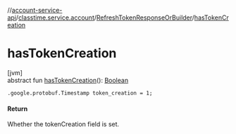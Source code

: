 //[account-service-api](../../../index.md)/[classtime.service.account](../index.md)/[RefreshTokenResponseOrBuilder](index.md)/[hasTokenCreation](has-token-creation.md)

# hasTokenCreation

[jvm]\
abstract fun [hasTokenCreation](has-token-creation.md)(): [Boolean](https://kotlinlang.org/api/latest/jvm/stdlib/kotlin/-boolean/index.html)

`.google.protobuf.Timestamp token_creation = 1;`

#### Return

Whether the tokenCreation field is set.
